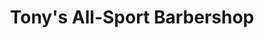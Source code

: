 ---
title: "Tony's All-Sport Barbershop"
url: /arlington/tonys-all-sport-barbershop/
shop: Friseur
---